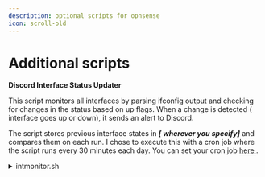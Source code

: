```yaml
---
description: optional scripts for opnsense
icon: scroll-old
---
```


# Additional scripts

**Discord Interface Status Updater**

This script monitors all interfaces by parsing ifconfig output and checking for changes in the status based on up flags. When a change is detected ( interface goes up or down), it sends an alert to Discord.&#x20;

The script stores previous interface states in _**\[ wherever you specify]**_ and compares them on each run. I chose to execute this with a cron job where the script runs every 30 minutes each day. You can set your cron job [here ](https://crontab.guru/). &#x20;

<details>

<summary>intmonitor.sh</summary>

```sh
#!/bin/sh
# -----------------------------------------------------------------------------
# Interface State Change Monitor for OPNsense / FreeBSD
# -----------------------------------------------------------------------------
# Monitors network interfaces for up/down changes and sends Discord alerts
# Only sends when a change is detected
# Runs under cron
# -----------------------------------------------------------------------------

PATH=/sbin:/bin:/usr/sbin:/usr/bin:/usr/local/sbin:/usr/local/bin

# Discord webhook URL (replace with your own)
WEBHOOK_URL=""

# File where last known states are stored for comparison (replace with your own)
STATUS_FILE=""

# Hostname to show in alerts (auto-detected)
HOSTNAME=$(hostname)

# Timezone for timestamps
TZ_ZONE="America/Chicago"

# -----------------------------------------------------------------------------
# Function: now() Returns current time in the chosen timezone.
#   The TZ path ensures correct behavior on BSD systems
now() {
  TZ="/usr/share/zoneinfo/$TZ_ZONE" date +"%Y-%m-%d %H:%M:%S %Z"
}

# -----------------------------------------------------------------------------
# Function: send_discord()
#   Sends a text message to the configured Discord webhook URL.
# -----------------------------------------------------------------------------
send_discord() {
  curl -s -H "Content-Type: application/json" \
       -X POST \
       -d "{\"content\": \"$1\"}" \
       "$WEBHOOK_URL" >/dev/null 2>&1
}

# -----------------------------------------------------------------------------
# Main Loop: goes over all interfaces, check state and then compare with last run.
# -----------------------------------------------------------------------------
/sbin/ifconfig -l | tr ' ' '\n' | while read iface; do
  # Get current state info for the interface
  info=$(/sbin/ifconfig "$iface")

  # Determine up/down state
  if echo "$info" | /usr/bin/grep -q "inet " && echo "$info" | /usr/bin/grep -q "UP"; then
    state="up"
  else
    state="down"
  fi

  ts=$(now)
  entry="${iface}:${state}:${ts}"

  # If first run, create the status file with current state and skip alerting
  if [ ! -f "$STATUS_FILE" ]; then
    echo "$entry" >> "$STATUS_FILE"
    continue
  fi

  # Get the previous state for this interface
  prev_line=$(/usr/bin/grep "^${iface}:" "$STATUS_FILE")
  prev_state=$(echo "$prev_line" | /usr/bin/cut -d':' -f2)

  # If no record exists yet for this iface, add it and skip alerting
  if [ -z "$prev_state" ]; then
    echo "$entry" >> "$STATUS_FILE"
    continue
  fi

  # If the state has changed since last run, update the file and send alert
  if [ "$prev_state" != "$state" ]; then
    /usr/bin/sed -i '' "s|^${iface}:.*|${entry}|" "$STATUS_FILE"
    send_discord "**[$HOSTNAME]** Interface \`${iface}\` changed FROM: \`${prev_state}\` TO: \`${state}\` @ ${ts}"
  fi
done
```

</details>



